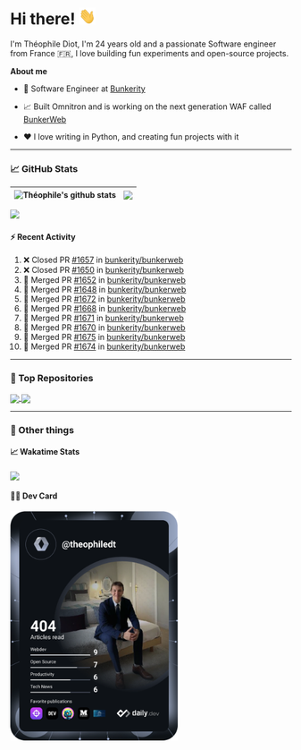 # Hi there! <img src="./wave.gif" width="30px" height="30px" />

I'm Théophile Diot, I'm 24 years old and a passionate Software engineer from France 🇫🇷, I love building fun experiments and open-source projects.

**About me**

- 💼 Software Engineer at [Bunkerity](https://www.bunkerity.com/)

- 📈 Built Omnitron and is working on the next generation WAF called [BunkerWeb](https://www.bunkerweb.io)

- ❤️ I love writing in Python, and creating fun projects with it

---

### 📈 GitHub Stats

| <img align="center" src="https://github-readme-stats.vercel.app/api?username=TheophileDiot&show_icons=true&include_all_commits=true&theme=algolia&hide_border=true&rank_icon=github" alt="Théophile's github stats" /> | <img align="center" src="https://github-readme-stats.vercel.app/api/top-langs/?username=TheophileDiot&layout=compact&theme=algolia&hide_border=true" /> |
| ---------------------------------------------------------------------------------------------------------------------------------------------------------------------------------------------------------------------- | ------------------------------------------------------------------------------------------------------------------------------------------------------- |

![](https://github-readme-activity-graph.vercel.app/graph?username=TheophileDiot&theme=tokyo-night)

#### :zap: Recent Activity

<!--START_SECTION:activity-->
1. ❌ Closed PR [#1657](https://github.com/bunkerity/bunkerweb/pull/1657) in [bunkerity/bunkerweb](https://github.com/bunkerity/bunkerweb)
2. ❌ Closed PR [#1650](https://github.com/bunkerity/bunkerweb/pull/1650) in [bunkerity/bunkerweb](https://github.com/bunkerity/bunkerweb)
3. 🎉 Merged PR [#1652](https://github.com/bunkerity/bunkerweb/pull/1652) in [bunkerity/bunkerweb](https://github.com/bunkerity/bunkerweb)
4. 🎉 Merged PR [#1648](https://github.com/bunkerity/bunkerweb/pull/1648) in [bunkerity/bunkerweb](https://github.com/bunkerity/bunkerweb)
5. 🎉 Merged PR [#1672](https://github.com/bunkerity/bunkerweb/pull/1672) in [bunkerity/bunkerweb](https://github.com/bunkerity/bunkerweb)
6. 🎉 Merged PR [#1668](https://github.com/bunkerity/bunkerweb/pull/1668) in [bunkerity/bunkerweb](https://github.com/bunkerity/bunkerweb)
7. 🎉 Merged PR [#1671](https://github.com/bunkerity/bunkerweb/pull/1671) in [bunkerity/bunkerweb](https://github.com/bunkerity/bunkerweb)
8. 🎉 Merged PR [#1670](https://github.com/bunkerity/bunkerweb/pull/1670) in [bunkerity/bunkerweb](https://github.com/bunkerity/bunkerweb)
9. 🎉 Merged PR [#1675](https://github.com/bunkerity/bunkerweb/pull/1675) in [bunkerity/bunkerweb](https://github.com/bunkerity/bunkerweb)
10. 🎉 Merged PR [#1674](https://github.com/bunkerity/bunkerweb/pull/1674) in [bunkerity/bunkerweb](https://github.com/bunkerity/bunkerweb)
<!--END_SECTION:activity-->

---

### 🔧 Top Repositories

<a href="https://github.com/bunkerity/bunkerweb">
  <img align="center" src="https://github-readme-stats.vercel.app/api/pin/?username=Bunkerity&repo=bunkerweb&theme=algolia" />
</a>
<a href="https://github.com/TheophileDiot/Omnitron">
  <img align="center" src="https://github-readme-stats.vercel.app/api/pin/?username=TheophileDiot&repo=Omnitron&theme=algolia" />
</a>

---

### 🎉 Other things

#### 📈 Wakatime Stats

<a href="https://wakatime.com/@theophile_bunkerity">
  <img align="center" src="https://github-readme-stats.vercel.app/api/wakatime?username=3aa5ce41-c253-43d9-8441-a721e446a45f&layout=compact&theme=algolia" />
</a>

#### 👨‍💻 Dev Card

<a href="https://app.daily.dev/TheophileDt">
  <img src="./devcard.svg" width="300" alt="Théophile Diot's Dev Card"/>
</a>
